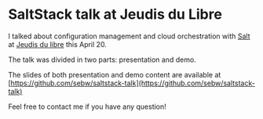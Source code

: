 # SaltStack talk at Jeudis du Libre

I talked about configuration management and cloud orchestration with [Salt](https://saltstack.com/) at [Jeudis du libre](http://jeudisdulibre.be) this April 20.

The talk was divided in two parts: presentation and demo.

The slides of both presentation and demo content are available at [https://github.com/sebw/saltstack-talk](https://github.com/sebw/saltstack-talk)

Feel free to contact me if you have any question!
